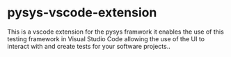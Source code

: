 # pysys-vscode-extension
This is a vscode extension for the pysys framwork it enables the use of this testing framework in Visual Studio Code allowing the use of the UI to interact with and create tests for your software projects..
